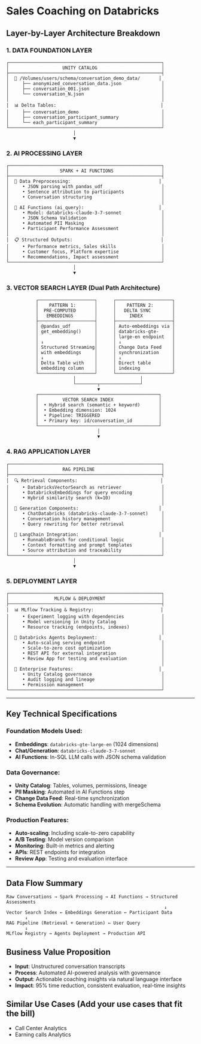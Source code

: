 # Sales Coaching on Databricks

## Layer-by-Layer Architecture Breakdown

### 1. DATA FOUNDATION LAYER
```
┌─────────────────────────────────────────────────────────┐
│                    UNITY CATALOG                        │
├─────────────────────────────────────────────────────────┤
│  📁 /Volumes/users/schema/conversation_demo_data/       │
│     ├── anonymized_conversation_data.json               │
│     ├── conversation_001.json                           │
│     └── conversation_N.json                             │
│                                                         │
│  📊 Delta Tables:                                       │
│     ├── conversation_demo                               │
│     ├── conversation_participant_summary                │
│     └── each_participant_summary                        │
└─────────────────────────────────────────────────────────┘
                         │
                         ▼
```

### 2. AI PROCESSING LAYER
```
┌─────────────────────────────────────────────────────────┐
│                   SPARK + AI FUNCTIONS                  │
├─────────────────────────────────────────────────────────┤
│  🔄 Data Preprocessing:                                 │
│     • JSON parsing with pandas_udf                      │
│     • Sentence attribution to participants              │
│     • Conversation structuring                          │
│                                                         │
│  🧠 AI Functions (ai_query):                            │
│     • Model: databricks-claude-3-7-sonnet               │
│     • JSON Schema Validation                            │
│     • Automated PII Masking                             │
│     • Participant Performance Assessment                │
│                                                         │
│  📋 Structured Outputs:                                 │
│     • Performance metrics, Sales skills                 │
│     • Customer focus, Platform expertise                │
│     • Recommendations, Impact assessment                │
└─────────────────────────────────────────────────────────┘
                         │
                         ▼
```

### 3. VECTOR SEARCH LAYER (Dual Path Architecture)
```
           ┌─────────────────────┐      ┌─────────────────────┐
           │    PATTERN 1:       │      │    PATTERN 2:       │
           │  PRE-COMPUTED       │      │   DELTA SYNC        │
           │   EMBEDDINGS        │      │     INDEX           │
           ├─────────────────────┤      ├─────────────────────┤
           │ @pandas_udf         │      │ Auto-embeddings via │
           │ get_embedding()     │      │ databricks-gte-     │
           │                     │      │ large-en endpoint   │
           │ ↓                   │      │ ↓                   │
           │ Structured Streaming│      │ Change Data Feed    │
           │ with embeddings     │      │ synchronization     │
           │ ↓                   │      │ ↓                   │
           │ Delta Table with    │      │ Direct table        │
           │ embedding column    │      │ indexing            │
           └─────────────────────┘      └─────────────────────┘
                         │                        │
                         └────────┬───────────────┘
                                  ▼
           ┌─────────────────────────────────────────────┐
           │         VECTOR SEARCH INDEX                 │
           │  • Hybrid search (semantic + keyword)       │
           │  • Embedding dimension: 1024                │
           │  • Pipeline: TRIGGERED                      │
           │  • Primary key: id/conversation_id          │
           └─────────────────────────────────────────────┘
                                  │
                                  ▼
```

### 4. RAG APPLICATION LAYER
```
┌─────────────────────────────────────────────────────────┐
│                    RAG PIPELINE                         │
├─────────────────────────────────────────────────────────┤
│  🔍 Retrieval Components:                               │
│     • DatabricksVectorSearch as retriever               │
│     • DatabricksEmbeddings for query encoding           │
│     • Hybrid similarity search (k=10)                   │
│                                                         │
│  🧠 Generation Components:                              │
│     • ChatDatabricks (databricks-claude-3-7-sonnet)     │
│     • Conversation history management                   │
│     • Query rewriting for better retrieval              │
│                                                         │
│  🔗 LangChain Integration:                              │
│     • RunnableBranch for conditional logic              │
│     • Context formatting and prompt templates           │
│     • Source attribution and traceability               │
└─────────────────────────────────────────────────────────┘
                         │
                         ▼
```

### 5. DEPLOYMENT LAYER
```
┌─────────────────────────────────────────────────────────┐
│                 MLFLOW & DEPLOYMENT                     │
├─────────────────────────────────────────────────────────┤
│  📊 MLflow Tracking & Registry:                         │
│     • Experiment logging with dependencies              │
│     • Model versioning in Unity Catalog                 │
│     • Resource tracking (endpoints, indexes)            │
│                                                         │
│  🚀 Databricks Agents Deployment:                       │
│     • Auto-scaling serving endpoint                     │
│     • Scale-to-zero cost optimization                   │
│     • REST API for external integration                 │
│     • Review App for testing and evaluation             │
│                                                         │
│  🔐 Enterprise Features:                                │
│     • Unity Catalog governance                          │
│     • Audit logging and lineage                         │
│     • Permission management                             │
└─────────────────────────────────────────────────────────┘
```

---

## Key Technical Specifications

### Foundation Models Used:
- **Embeddings**: `databricks-gte-large-en` (1024 dimensions)
- **Chat/Generation**: `databricks-claude-3-7-sonnet`
- **AI Functions**: In-SQL LLM calls with JSON schema validation

### Data Governance:
- **Unity Catalog**: Tables, volumes, permissions, lineage
- **PII Masking**: Automated in AI Functions step
- **Change Data Feed**: Real-time synchronization
- **Schema Evolution**: Automatic handling with mergeSchema

### Production Features:
- **Auto-scaling**: Including scale-to-zero capability
- **A/B Testing**: Model version comparison
- **Monitoring**: Built-in metrics and alerting
- **APIs**: REST endpoints for integration
- **Review App**: Testing and evaluation interface

---

## Data Flow Summary

```
Raw Conversations → Spark Processing → AI Functions → Structured Assessments
                                                           ↓
Vector Search Index ← Embeddings Generation ← Participant Data
       ↓
RAG Pipeline (Retrieval + Generation) ← User Query
       ↓
MLflow Registry → Agents Deployment → Production API
```

## Business Value Proposition

- **Input**: Unstructured conversation transcripts
- **Process**: Automated AI-powered analysis with governance
- **Output**: Actionable coaching insights via natural language interface
- **Impact**: 95% time reduction, consistent evaluation, real-time insights

## Similar Use Cases (Add your use cases that fit the bill)
- Call Center Analytics
- Earning calls Analytics